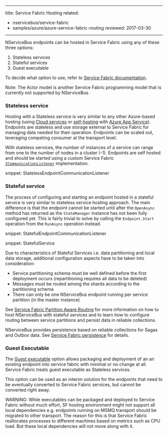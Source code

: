 
---
title: Service Fabric Hosting
related:
 - nservicebus/service-fabric
 - samples/azure/azure-service-fabric-routing
reviewed: 2017-03-30
---

NServiceBus endpoints can be hosted in Service Fabric using any of these three options:

1. Stateless services
1. Stateful services
1. Guest executable 

To decide what option to use, refer to [Service Fabric documentation](https://docs.microsoft.com/en-us/azure/service-fabric/service-fabric-overview).

Note: The Actor model is another Service Fabric programming model that is currently not supported by NServiceBus.

### Stateless service

Hosting with a Stateless service is very similar to any other Azure-based hosting (using [Cloud services](/nservicebus/hosting/cloud-services-host) or [self-hosting](/nservicebus/hosting/#self-hosting) with [Azure App Service](https://docs.microsoft.com/en-us/azure/app-service/)). Endpoints are stateless and use storage external to Service Fabric for managing data needed for their operation. Endpoints can be scaled out, leveraging competing consumer at the transport level.

With stateless services, the number of instances of a service can range from one to the number of nodes in a cluster (-1). Endpoints are self hosted and should be started using a custom Service Fabric [`ICommunicationListener`](https://docs.microsoft.com/en-us/azure/service-fabric/service-fabric-reliable-services-communication) implementation.

snippet: StatelessEndpointCommunicationListener

### Stateful service

The process of configuring and starting an endpoint hosted in a stateful service is very similar to stateless service hosting approach. The main difference is that the endpoint cannot be started until after the `OpenAsync` method has returned as the `StateManager` instance has not been fully configured yet. This is fairly trivial to solve by calling the `Endpoint.Start` operation from the `RunAsync` operation instead.

snippet: StatefulEndpointCommunicationListener

snippet: StatefulService

Due to characteristics of Stateful Services i.e. data partitioning and local data storage, additional configuration aspects have to be taken into consideration: 

- Service partitioning schema must be well defined before the first deployment occurs (repartitioning requires all data to be deleted)
- Messages must be routed among the shards according to the partitioning schema
- There can only be one NServiceBus endpoint running per service partition (in the master instance)

See [Service Fabric Partition Aware Routing](/samples/azure/azure-service-fabric-routing) for more information on how to host NServiceBus with stateful services and to learn how to configure routing between service partitions and persist data in reliable collections.

NServiceBus provides persistence based on reliable collections for Sagas and Outbox data. See [Service Fabric persistence](/nservicebus/service-fabric) for details.


### Guest Executable

The [Guest executable](https://docs.microsoft.com/en-us/azure/service-fabric/service-fabric-deploy-existing-app) option allows packaging and deployment of an an existing endpoint into service fabric with minimal or no change at all. Service Fabric treats guest executable as Stateless services.

This option can be used as an interim solution for the endpoints that need to be eventually converted to Service Fabric services, but cannot be converted right away.

WARNING: While executables can be packaged and deployed to Service Fabric without much effort, SF hosting environment might not support all local dependencies e.g. endpoints running on MSMQ transport should be migrated to other transport. The reason for this is that Service Fabric reallocates processes to different machines based on metrics such as CPU load. But these local dependencies will not move along with it.